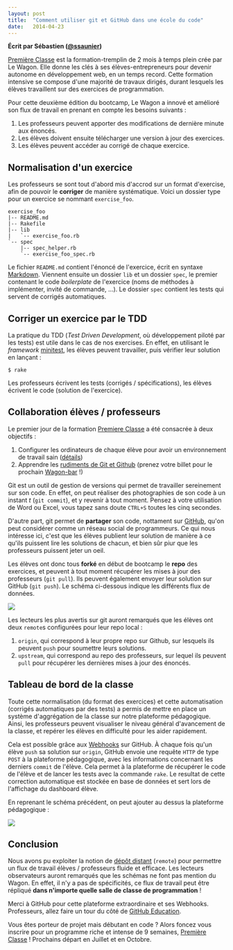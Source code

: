 ```yaml
---
layout: post
title:  "Comment utiliser git et GitHub dans une école du code"
date:   2014-04-23
---
```


**Écrit par Sébastien ([@ssaunier](https://twitter.com/ssaunier))**

[Première Classe](/premiere) est la formation-tremplin de 2 mois à temps plein crée par Le Wagon. Elle donne les clés à ses élèves-entrepreneurs pour devenir autonome en développement web, en un temps record. Cette formation intensive se compose d'une majorité de travaux dirigés, durant lesquels les élèves travaillent sur des exercices de programmation.

Pour cette deuxième édition du bootcamp, Le Wagon a innové et amélioré son flux de travail en prenant en compte les besoins suivants :

1. Les professeurs peuvent apporter des modifications de dernière minute aux énoncés.
1. Les élèves doivent ensuite télécharger une version à jour des exercices.
1. Les élèves peuvent accéder au corrigé de chaque exercice.

## Normalisation d'un exercice

Les professeurs se sont tout d'abord mis d'accrod sur un format d'exercise, afin de pouvoir le **corriger** de manière systématique. Voici un dossier type pour un exercice se nommant `exercise_foo`.

```
exercise_foo
|-- README.md
|-- Rakefile
|-- lib
|   `-- exercise_foo.rb
`-- spec
    |-- spec_helper.rb
    `-- exercise_foo_spec.rb
```

Le fichier `README.md` contient l'énoncé de l'exercice, écrit en syntaxe
[Markdown](https://daringfireball.net/projects/markdown/). Viennent ensuite un dossier `lib` et un dossier `spec`, le premier contenant le code *boilerplate* de l'exercice (noms de méthodes à implémenter, invité de commande, ...). Le dossier `spec` contient les tests qui servent de corrigés automatiques.


## Corriger un exercice par le TDD

La pratique du TDD (*Test Driven Development*, où développement piloté par les tests) est utile dans le cas de nos exercises. En effet, en utilisant  le *framework* [minitest](https://github.com/seattlerb/minitest), les élèves peuvent travailler, puis vérifier leur solution en lançant :

```
$ rake
```

Les professeurs écrivent les tests (corrigés / spécifications), les élèves écrivent le code (solution de l'exercice).

## Collaboration élèves / professeurs

Le premier jour de la formation [Premiere Classe](/premiere) a été consacrée à deux objectifs :

1. Configurer les ordinateurs de chaque élève pour avoir un environnement de travail sain ([détails](https://github.com/lewagon/setup))
1. Apprendre les [rudiments de Git et Github](http://sebastien.saunier.me/git-intro/#/) (prenez votre billet pour le prochain [Wagon-bar](http://www.lewagon.org/learn/debuter-avec-git-github) !)

Git est un outil de gestion de versions qui permet de travailler sereinement sur son code. En effet, on peut réaliser des photographies de son code à un instant *t* (`git commit`), et y revenir à tout moment. Pensez à votre utilisation de Word ou Excel, vous tapez sans doute `CTRL+S` toutes les cinq secondes.

D'autre part, git permet de **partager** son code, nottament sur [GitHub](https://github.com/), qu'on peut considérer comme un réseau social de programmeurs. Ce qui nous intéresse ici, c'est que les élèves publient leur solution de manière à ce qu'ils puissent lire les solutions de chacun, et bien sûr piur que les professeurs puissent jeter un oeil.

Les élèves ont donc tous **forké** en début de bootcamp le **repo** des exercices, et peuvent à tout moment récupérer les mises à jour des professeurs (`git pull`). Ils peuvent également envoyer leur solution sur GitHub (`git push`). Le schéma ci-dessous indique les différents flux de données.

<div class="center">
  <img src="/jekyll/git-students.png" style="max-width: 400px" />
</div>

Les lecteurs les plus avertis sur git auront remarqués que les élèves ont deux `remote`s configurées pour leur repo local :

1. `origin`, qui correspond à leur propre repo sur Github, sur lesquels ils peuvent `push` pour soumettre leurs solutions.
1. `upstream`, qui correspond au repo des professeurs, sur lequel ils peuvent `pull` pour récupérer les dernières mises à jour des énoncés.

## Tableau de bord de la classe

Toute cette normalisation (du format des exercices) et cette automatisation (corrigés automatiques par des tests) a permis de mettre en place un système d'aggrégation de la classe sur notre plateforme pédagogique. Ainsi, les professeurs peuvent visualiser le niveau général d'avancement de la classe, et repérer les élèves en difficulté pour les aider rapidement.

Cela est possible grâce aux [Webhooks](https://developer.github.com/v3/repos/hooks/) sur GitHub. À chaque fois qu'un élève `push` sa solution sur `origin`, GitHub envoie une requête `HTTP` de type `POST` à la plateforme pédagogique, avec les informations concernant les derniers `commit` de l'élève. Cela permet à la plateforme de récupérer le code de l'élève et de lancer les tests avec la commande `rake`. Le resultat de cette correction automatique est stockée en base de données et sert lors de l'affichage du dashboard élève.

En reprenant le schéma précédent, on peut ajouter au dessus la plateforme pédagogique :

<div class="center">
  <img src="/jekyll/git-kitt.png" style="max-width: 400px" />
</div>

## Conclusion

Nous avons pu exploiter la notion de [dépôt distant](http://git-scm.com/book/fr/Les-bases-de-Git-Travailler-avec-des-d%C3%A9p%C3%B4ts-distants) (`remote`) pour permettre un flux de travail élèves / professeurs fluide et efficace. Les lecteurs observateurs auront remarqués que les schémas ne font pas mention du Wagon. En effet, il n'y a pas de spécificités, ce flux de travail peut être répliqué **dans n'importe quelle salle de classe de programmation** !

Merci à GitHub pour cette plateforme extraordinaire et ses Webhooks. Professeurs, allez faire un tour du côté de [GitHub Education](https://education.github.com/).

Vous êtes porteur de projet mais débutant en code ? Alors foncez vous inscrire pour un programme riche et intense de 9 semaines, [Première Classe](/premiere) ! Prochains départ en Juillet et en Octobre.

